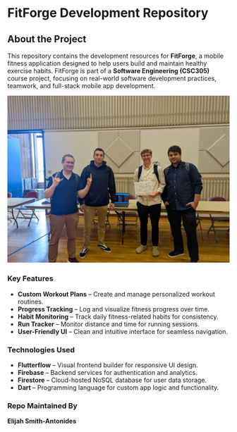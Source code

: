 # FitForge Development Repository  

## About the Project  
This repository contains the development resources for **FitForge**, a mobile fitness application designed to help users build and maintain healthy exercise habits. FitForge is part of a **Software Engineering (CSC305)** course project, focusing on real-world software development practices, teamwork, and full-stack mobile app development.  

![Err](groupPhoto.jpg)

### Key Features  
- **Custom Workout Plans** – Create and manage personalized workout routines.  
- **Progress Tracking** – Log and visualize fitness progress over time.  
- **Habit Monitoring** – Track daily fitness-related habits for consistency.  
- **Run Tracker** – Monitor distance and time for running sessions.  
- **User-Friendly UI** – Clean and intuitive interface for seamless navigation.  

### Technologies Used  
- **Flutterflow** – Visual frontend builder for responsive UI design.  
- **Firebase** – Backend services for authentication and analytics.  
- **Firestore** – Cloud-hosted NoSQL database for user data storage.  
- **Dart** – Programming language for custom app logic and functionality.  

### Repo Maintained By  
**Elijah Smith-Antonides**  


